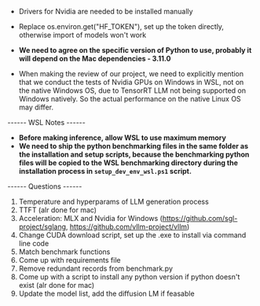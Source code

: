 * Drivers for Nvidia are needed to be installed manually

* Replace os.environ.get("HF_TOKEN"), set up the token directly, otherwise import of models won't work

* **We need to agree on the specific version of Python to use, probably it will depend on the Mac dependencies - 3.11.0**

* When making the review of our project, we need to explicitly mention that we conduct the tests of Nvidia GPUs on Windows in WSL, not on the native Windows OS, due to TensorRT LLM not being supported on Windows natively. So the actual performance on the native Linux OS may differ.

------ WSL Notes ------
* **Before making inference, allow WSL to use maximum memory**
* **We need to ship the python benchmarking files in the same folder as the installation and setup scripts, because the benchmarking python files will be copied to the WSL benchmarking directory during the installation process in `setup_dev_env_wsl.ps1` script.**

------ Questions ------
1. Temperature and hyperparams of LLM generation process
2. TTFT (alr done for mac)
3. Acceleration: MLX and Nvidia for Windows (https://github.com/sgl-project/sglang, https://github.com/vllm-project/vllm)
4. Change CUDA download script, set up the .exe to install via command line code
5. Match benchmark functions
8. Come up with requirements file
9. Remove redundant records from benchmark.py
10. Come up with a script to install any python version if python doesn't exist (alr done for mac)
11. Update the model list, add the diffusion LM if feasable
